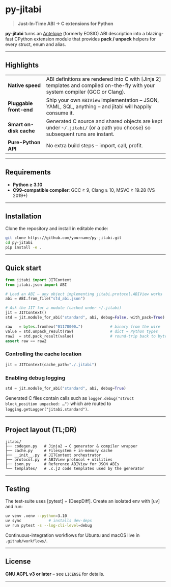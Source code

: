 # py-jitabi

> **Just-In-Time ABI → C extensions for Python**

**py-jitabi** turns an [Antelope](https://github.com/AntelopeIO) (formerly EOSIO) ABI description into a blazing-fast CPython extension module that provides **pack / unpack** helpers for every struct, enum and alias.

---

## Highlights

| | |
|---|---|
| **Native speed** | ABI definitions are rendered into C with [Jinja 2] templates and compiled on-the-fly with your system compiler (GCC or Clang). |
| **Pluggable front-end** | Ship your own `ABIView` implementation – JSON, YAML, SQL, anything – and jitabi will happily consume it. |
| **Smart on-disk cache** | Generated C source and shared objects are kept under `~/.jitabi/` (or a path you choose) so subsequent runs are instant. |
| **Pure-Python API** | No extra build steps – import, call, profit. |

---

## Requirements

* **Python ≥ 3.10**
* **C99-compatible compiler**: GCC ≥ 9, Clang ≥ 10, MSVC ≥ 19.28 (VS 2019+)

---

## Installation

Clone the repository and install in editable mode:

```bash
git clone https://github.com/yourname/py-jitabi.git
cd py-jitabi
pip install -e .
```

---

## Quick start

```python
from jitabi import JITContext
from jitabi.json import ABI

# Load an ABI – any object implementing jitabi.protocol.ABIView works
abi = ABI.from_file("std_abi.json")

# Ask the JIT for a module (cached under ~/.jitabi)
jit = JITContext()
std = jit.module_for_abi("standard", abi, debug=False, with_pack=True)

raw   = bytes.fromhex("01170000…")            # binary from the wire
value = std.unpack_result(raw)                # dict → Python types
raw2  = std.pack_result(value)                # round-trip back to bytes
assert raw == raw2
```

### Controlling the cache location

```python
jit = JITContext(cache_path="./.jitabi")
```

### Enabling debug logging

```python
std = jit.module_for_abi("standard", abi, debug=True)
```

Generated C files contain calls such as `logger.debug("struct block_position unpacked: …")` which are routed to `logging.getLogger("jitabi.standard")`.

---

## Project layout (TL;DR)

```
jitabi/
├── codegen.py   # Jinja2 → C generator & compiler wrapper
├── cache.py     # Filesystem + in-memory cache
├── __init__.py  # JITContext orchestrator
├── protocol.py  # ABIView protocol + utilities
├── json.py      # Reference ABIView for JSON ABIs
└── templates/   # .c.j2 code templates used by the generator
```

---

## Testing

The test-suite uses [pytest] + [DeepDiff].  Create an isolated env with [uv] and run:

```bash
uv venv .venv --python=3.10
uv sync            # installs dev-deps
uv run pytest -s --log-cli-level=debug
```

Continuous-integration workflows for Ubuntu and macOS live in `.github/workflows/`.

---

## License

**GNU AGPL v3 or later** – see `LICENSE` for details.

---
